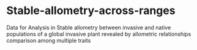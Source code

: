 # Stable-allometry-across-ranges
Data for Analysis in  Stable allometry between invasive and native populations of a global invasive plant revealed by allometric relationships comparison among multiple traits
